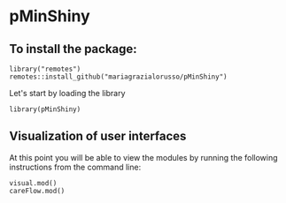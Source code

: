 # pMinShiny

## To install the package: 

```
library("remotes")
remotes::install_github("mariagrazialorusso/pMinShiny")
```

Let's start by loading the library 

```
library(pMinShiny)

```


## Visualization of user interfaces

At this point you will be able to view  the modules by running the following instructions from the command line:

```
visual.mod()
careFlow.mod()

```
